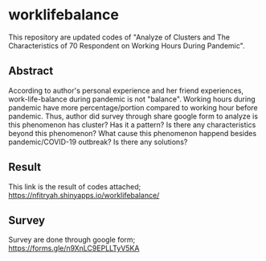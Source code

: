 # worklifebalance
This repository are updated codes of "Analyze of Clusters and The Characteristics of 70 Respondent on Working Hours During Pandemic".

## Abstract
According to author's personal experience and her friend experiences, work-life-balance during pandemic is not "balance". Working hours during pandemic have more percentage/portion compared to working hour before pandemic. Thus, author did survey through share google form to analyze is this phenomenon has cluster? Has it a pattern? Is there any characteristics beyond this phenomenon? What cause this phenomenon happend besides pandemic/COVID-19 outbreak? Is there any solutions?

## Result
This link is the result of codes attached; https://nfitryah.shinyapps.io/worklifebalance/

## Survey
Survey are done through google form; https://forms.gle/n9XnLC9EPLLTyV5KA
